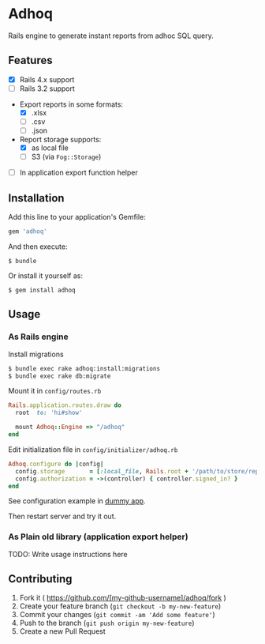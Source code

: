 # Adhoq

Rails engine to generate instant reports from adhoc SQL query.

## Features

- [x] Rails 4.x support
- [ ] Rails 3.2 support
- Export reports in some formats:
  - [x] .xlsx
  - [ ] .csv
  - [ ] .json
- Report storage supports:
  - [x] as local file
  - [ ] S3 (via `Fog::Storage`)
- [ ] In application export function helper

## Installation

Add this line to your application's Gemfile:

```ruby
gem 'adhoq'
```

And then execute:

    $ bundle

Or install it yourself as:

    $ gem install adhoq

## Usage

### As Rails engine

Install migrations

```sh
$ bundle exec rake adhoq:install:migrations
$ bundle exec rake db:migrate
```

Mount it in `config/routes.rb`

```ruby
Rails.application.routes.draw do
  root  to: 'hi#show'

  mount Adhoq::Engine => "/adhoq"
end
```

Edit initialization file in `config/initializer/adhoq.rb`

```ruby
Adhoq.configure do |config|
  config.storage       = [:local_file, Rails.root + '/path/to/store/report/files']
  config.authorization = ->(controller) { controller.signed_in? }
end
```

See configuration example in [dummy app](https://github.com/esminc/adhoq/commit/63cc31fe209baae7211c10f76e7b1c35f4c699ef).

Then restart server and try it out.

### As Plain old library (application export helper)

TODO: Write usage instructions here

## Contributing

1. Fork it ( https://github.com/[my-github-username]/adhoq/fork )
2. Create your feature branch (`git checkout -b my-new-feature`)
3. Commit your changes (`git commit -am 'Add some feature'`)
4. Push to the branch (`git push origin my-new-feature`)
5. Create a new Pull Request
